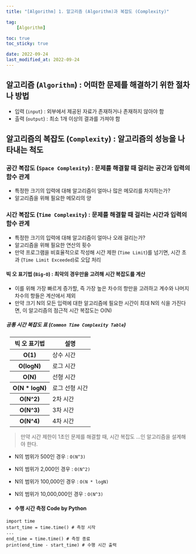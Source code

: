 ```yaml
---
title: "[Algorithm] 1. 알고리즘 (Algorithm)과 복잡도 (Complexity)"

tag:
    [Algorithm]

toc: true
toc_sticky: true

date: 2022-09-24
last_modified_at: 2022-09-24
---
```


## 알고리즘 (```Algorithm```) : 어떠한 문제를 해결하기 위한 절차나 방법
- 입력 (```input```) : 외부에서 제공된 자료가 존재하거나 존재하지 않아야 함
- 출력 (```output```) : 최소 1개 이상의 결과를 가져야 함

## 알고리즘의 복잡도 (```Complexity```) : 알고리즘의 성능을 나타내는 척도

### 공간 복잡도 (```Space Complexity```) : 문제를 해결할 때 걸리는 공간과 입력의 함수 관계
- 특정한 크기의 입력에 대해 알고리즘이 얼마나 많은 메모리를 차지하는가?
- 알고리즘을 위해 필요한 메모리의 양

### 시간 복잡도 (```Time Complexity```) : 문제를 해결할 때 걸리는 시간과 입력의 함수 관계
- 특정한 크기의 입력에 대해 알고리즘이 얼마나 오래 걸리는가?
- 알고리즘을 위해 필요한 연산의 횟수
- 만약 프로그램을 비효율적으로 작성해 시간 제한 (```Time Limit```)를 넘기면, 시간 초과 (```Time Limit Exceeded```)로 오답 처리

#### 빅 오 표기법 (```Big-O```) : 최악의 경우만을 고려해 시간 복잡도를 계산
- 이를 위해 가장 빠르게 증가할, 즉 가장 높은 차수의 항만을 고려하고 계수와 나머지 차수의 항들은 계산에서 제외
- 만약 크기 N의 모든 입력에 대한 알고리즘에 필요한 시간이 최대 N의 식을 가진다면, 이 알고리즘의 점근적 시간 복잡도는 O(N)
  
##### 공통 시간 복잡도 표 (```Common Time Complexity Table```)
<table style="margin-left: 2%; margin-top: 2%;">
	<thead>
		<tr>
			<th>빅 오 표기법</th>
			<th>설명</th>
		</tr>
	</thead>
   	<tbody>
        <tr>
            <th>O(1)</th>
            <td>상수 시간</td>
        </tr>
        <tr>
            <th>O(logN)</th>
            <td>로그 시간</td>
        </tr>
        <tr>
            <th>O(N)</th>
            <td>선형 시간</td>
        </tr>
        <tr>
            <th>O(N * logN)</th>
            <td>로그 선형 시간</td>
        </tr>
        <tr>
            <th>O(N^2)</th>
            <td>2차 시간</td>
        </tr>
        <tr>
            <th>O(N^3)</th>
            <td>3차 시간</td>
        </tr>
        <tr>
            <th>O(N^4)</th>
            <td>4차 시간</td>
        </tr>
    </tbody>
</table>

> 만약 시간 제한이 1초인 문제를 해결할 때, 시간 복잡도 ...인 알고리즘을 설계해야 한다.
- N의 범위가 500인 경우 : ```O(N^3)```
- N의 범위가 2,000인 경우 : ```O(N^2)```
- N의 범위가 100,000인 경우 : ```O(N * logN)```
- N의 범위가 10,000,000인 경우 : ```O(N^3)```

- #### 수행 시간 측정 Code by Python

```
import time
start_time = time.time() # 측정 시작
...
end_time = time.time() # 측정 종료
print(end_time - start_time) # 수행 시간 출력
```
